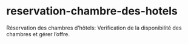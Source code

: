 # reservation-chambre-des-hotels
Réservation des chambres d’hôtels: Verification de la disponibilité des chambres et gérer l’offre.
